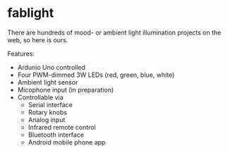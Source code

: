 fablight
========

There are hundreds of mood- or ambient light illumination projects on the web,
so here is ours. 

Features:

  * Ardunio Uno controlled
  * Four PWM-dimmed 3W LEDs (red, green, blue, white)
  * Ambient light sensor
  * Micophone input (in preparation)
  * Controllable via
    * Serial interface
    * Rotary knobs
    * Analog input
    * Infrared remote control
    * Bluetooth interface
    * Android mobile phone app
    